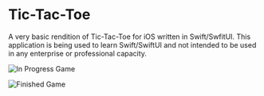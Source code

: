 # Tic-Tac-Toe
A very basic rendition of Tic-Tac-Toe for iOS written in Swift/SwfitUI.
This application is being used to learn Swift/SwiftUI and not intended to be used in any enterprise or professional capacity.

![In Progress Game](https://user-images.githubusercontent.com/7048237/122320485-492b9d00-cef0-11eb-813e-d4b521375388.png)

![Finished Game](https://user-images.githubusercontent.com/7048237/122320769-c8b96c00-cef0-11eb-8fa7-69229a43de66.png)
